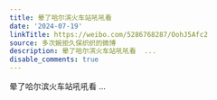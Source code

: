 ```yaml
---
title: 晕了哈尔滨火车站吼吼看
date: '2024-07-19'
linkTitle: https://weibo.com/5286768287/OohJ5Afc2
source: 多次婉拒久保织织的微博
description: 晕了哈尔滨火车站吼吼看  ...
disable_comments: true
---
```

晕了哈尔滨火车站吼吼看  ...